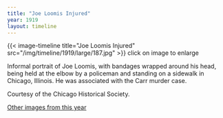 ```yaml
---
title: "Joe Loomis Injured"
year: 1919
layout: timeline
---
```


{{< image-timeline title="Joe Loomis Injured" src="/img/timeline/1919/large/187.jpg" >}}
click on image to enlarge

Informal portrait of Joe Loomis, with bandages wrapped around his head, being held at the elbow by a policeman and standing on a sidewalk in Chicago, Illinois. He was associated with the Carr murder case. 

Courtesy of the Chicago Historical Society. 

[Other images from this year](/historical/timeline/1919)